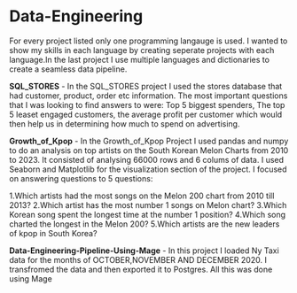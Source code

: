 # Data-Engineering

For every project listed only one programming langauge is used. I wanted to show my skills in each language by creating seperate projects with each language.In the last project I use multiple languages and dictionaries to create a seamless data pipeline.

**SQL_STORES** - In the SQL_STORES project I used the stores database that had customer, product, order etc information. 
The most important questions that I was looking to find answers to were: Top 5 biggest spenders, The top 5 leaset engaged customers, the average profit per customer which would then help us in determining how much to spend on advertising.

**Growth_of_Kpop** - In the Growth_of_Kpop Project I used pandas and numpy to do an analysis on top artists on the South Korean Melon Charts from 2010 to 2023. It consisted of analysing 66000 rows and 6 colums of data. I used Seaborn and Matplotlib for the visualization section of the project. I focused on answering questions to 5 questions:

1.Which artists had the most songs on the Melon 200 chart from 2010 till 2013?
2.Which artist has the most number 1 songs on Melon chart?
3.Which Korean song spent the longest time at the number 1 position?
4.Which song charted the longest in the Melon 200?
5.Which artists are the new leaders of kpop in South Korea?

**Data-Engineering-Pipeline-Using-Mage** - In this project I loaded Ny Taxi data for the months of OCTOBER,NOVEMBER AND DECEMBER 2020. I transfromed the data and then exported it to Postgres. All this was done using Mage
